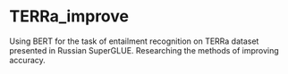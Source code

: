 # TERRa_improve
Using BERT for the task of entailment recognition on TERRa dataset presented in Russian SuperGLUE. Researching the methods of improving accuracy.
